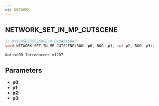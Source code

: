 ```yaml
---
ns: NETWORK
---
```

## NETWORK_SET_IN_MP_CUTSCENE

```c
// 0x9CA5DE655269FEC4 0x8434CB43
void NETWORK_SET_IN_MP_CUTSCENE(BOOL p0, BOOL p1, int p2, BOOL p3);
```

```
NativeDB Introduced: v1207
```

## Parameters
* **p0**:
* **p1**:
* **p2**:
* **p3**:
